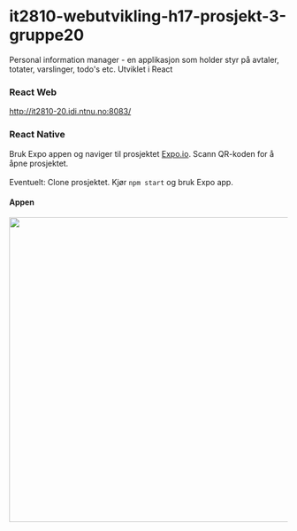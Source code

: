 # it2810-webutvikling-h17-prosjekt-3-gruppe20

Personal information manager -  en applikasjon som holder styr på avtaler, totater, varslinger, todo's etc. 
Utviklet i React

### React Web

http://it2810-20.idi.ntnu.no:8083/

### React Native

Bruk Expo appen og naviger til prosjektet [Expo.io](https://goo.gl/exATXX). Scann QR-koden for å åpne prosjektet.
<br>
<br>
Eventuelt: Clone prosjektet. Kjør `npm start` og bruk Expo app. 


#### Appen

<img src="https://github.com/IT2810/it2810-webutvikling-h17-prosjekt-3-gruppe20/blob/master/personal_information_manager/native/img/app.png?raw=true" width="600" height="550">

